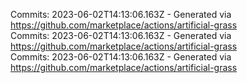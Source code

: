 Commits: 2023-06-02T14:13:06.163Z - Generated via https://github.com/marketplace/actions/artificial-grass
<br>
Commits: 2023-06-02T14:13:06.163Z - Generated via https://github.com/marketplace/actions/artificial-grass
<br>
Commits: 2023-06-02T14:13:06.163Z - Generated via https://github.com/marketplace/actions/artificial-grass
<br>

